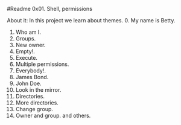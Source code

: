 #Readme 0x01. Shell, permissions

About it: In this project we learn about themes. 
0. My name is Betty.
1. Who am I.
2. Groups.
3. New owner.
4. Empty!.
5. Execute.
6. Multiple permissions.
7. Everybody!.
8. James Bond.
9. John Doe.
10. Look in the mirror.
11. Directories.
12. More directories.
13. Change group.
14. Owner and group.
and others.


